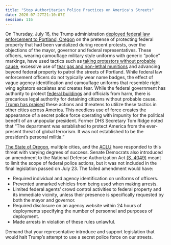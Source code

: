 ```yaml
---
title: "Stop Authoritarian Police Practices on America's Streets"
date: 2020-07-27T21:10:07Z
session: 116
---
```

On Thursday, July 16, the Trump administration [deployed federal law enforcement to Portland, Oregon](https://www.kgw.com/article/news/investigations/who-are-these-federal-officers-sent-to-portland-to-deal-with-protesters/283-b2c3b375-cd6a-4e8a-b2c3-25cbbb911335) on the pretense of protecting federal property that had been vandalized during recent protests, over the objections of the mayor, governor and federal representatives. These officers, wearing camouflage military style uniforms with generic “police” markings, have used tactics such as [taking protestors without probable cause](https://www.washingtonpost.com/nation/2020/07/17/portland-protests-federal-arrests/), excessive use of [tear gas and non-lethal munitions](https://www.oregonlive.com/news/2020/07/police-shoot-portland-protester-in-head-with-impact-weapon-causing-severe-injuries.html) and advancing beyond federal property to patrol the streets of Portland. While federal law enforcement officers do not typically wear name badges, the effect of vague agency identification and camouflage uniforms that resemble right wing agitators escalates and creates fear. While the federal government has authority to protect [federal buildings](https://www.wsj.com/articles/the-portland-protests-trump-administration-and-federal-authority-11595272360) and officials from harm, there is precarious legal authority for detaining citizens without probable cause. [Trump has praised](https://www.nytimes.com/2020/07/20/us/politics/trump-chicago-portland-federal-agents.html) these actions and threatens to utilize these tactics in other cities across America. This needless use of force creates the appearance of a secret police force operating with impunity for the political benefit of an unpopular president. Former DHS Secretary Tom Ridge noted that “The department was established to protect America from the ever-present threat of global terrorism. It was not established to be the president’s personal militia.”

[The State of Oregon](https://www.washingtonpost.com/nation/2020/07/18/portland-oreland-ag-lawsuit/), multiple cities, and the [ACLU](https://www.google.com/amp/s/www.kgw.com/amp/article/news/local/protests/portland-protests-lawsuit-journalists-legal-observers-federal-officers/283-590f21b6-aac0-410e-81c8-b784c3a5eaa0) have responded to this threat with varying degrees of success. Senate Democrats also introduced an amendment to the National Defense Authorization Act [(S. 4049)](https://www.congress.gov/bill/116th-congress/senate-bill/4049/amendments?searchResultViewType=expanded) meant to limit the scope of federal police actions, but it was not included in the final legislation passed on July 23. The failed amendment would have:

- Required individual and agency identification on uniforms of officers.
- Prevented unmarked vehicles from being used when making arrests.
- Limited federal agents’ crowd control activities to federal property and its immediate vicinity, unless their presence is specifically requested by both the mayor and governor.
- Required disclosure on an agency website within 24 hours of deployments specifying the number of personnel and purposes of deployment.
- Made arrests in violation of these rules unlawful.

Demand that your representative introduce and support legislation that would halt Trump’s attempt to use a secret police force on our streets.

